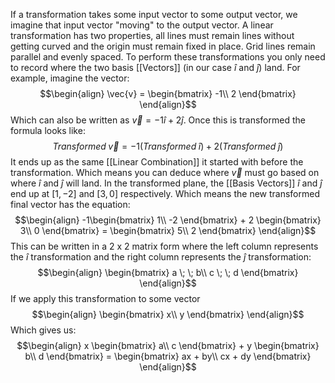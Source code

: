 If a transformation takes some input vector to some output vector, we imagine that input vector "moving" to the output vector. A linear transformation has two properties, all lines must remain lines without getting curved and the origin must remain fixed in place. Grid lines remain parallel and evenly spaced. To perform these transformations you only need to record where the two basis [[Vectors]] (in our case $\hat{i}$ and $\hat{j}$) land. For example, imagine the vector:
$$\begin{align}
    \vec{v} = 
    \begin{bmatrix}
    -1\\
    2
    \end{bmatrix}
\end{align}$$
Which can also be written as $\vec{v} = -1\hat{i}+2\hat{j}$. Once this is transformed the formula looks like:
$$\begin{equation}
    Transformed \; \vec{v} = -1(Transformed \; \hat{i}) + 2(Transformed \; \hat{j})
\end{equation}$$
It ends up as the same [[Linear Combination]] it started with before the transformation. Which means you can deduce where $\vec{v}$ must go based on where $\hat{i}$ and $\hat{j}$ will land. In the transformed plane, the [[Basis Vectors]] $\hat{i}$ and $\hat{j}$ end up at $[1, -2]$ and $[3,0]$ respectively. Which means the new transformed final vector has the equation:
$$\begin{align}
    -1\begin{bmatrix}
    1\\
    -2
    \end{bmatrix}
    + 2
    \begin{bmatrix}
    3\\
    0
    \end{bmatrix}
    =
    \begin{bmatrix}
    5\\
    2
    \end{bmatrix}
\end{align}$$
This can be written in a 2 x 2 matrix form where the left column represents the $\hat{i}$ transformation and the right column represents the $\hat{j}$ transformation:
$$\begin{align}
    \begin{bmatrix}
    a \; \;
    b\\
    c \; \;
    d
    \end{bmatrix}
\end{align}$$
If we apply this transformation to some vector
$$\begin{align}
    \begin{bmatrix}
    x\\
    y
    \end{bmatrix}
\end{align}$$
Which gives us:
$$\begin{align}
    x
    \begin{bmatrix}
    a\\
    c
    \end{bmatrix}
    + y
    \begin{bmatrix}
    b\\
    d
    \end{bmatrix}
    =
    \begin{bmatrix}
    ax + by\\
    cx + dy
    \end{bmatrix}
\end{align}$$